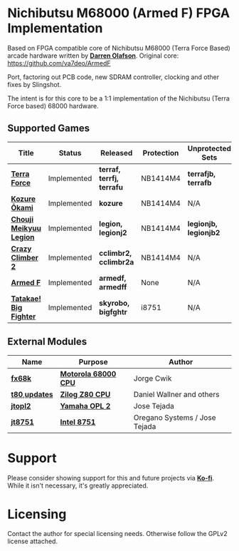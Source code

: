 
# Nichibutsu M68000 (Armed F) FPGA Implementation

Based on FPGA compatible core of Nichibutsu M68000 (Terra Force Based) arcade hardware written by [**Darren Olafson**](https://twitter.com/Darren__O).
Original core: https://github.com/va7deo/ArmedF

Port, factoring out PCB code, new SDRAM controller, clocking and other fixes by Slingshot.

The intent is for this core to be a 1:1 implementation of the Nichibutsu (Terra Force based) 68000 hardware.

## Supported Games

| Title | Status | Released | Protection | Unprotected Sets |
|------|---------|----------|------------|------------------|
[**Terra Force**](https://en.wikipedia.org/wiki/Nihon_Bussan)           | Implemented   | **terraf, terrfj, terrafu**         | NB1414M4 | **terrafjb, terrafb**   |
[**Kozure Ōkami**](https://en.wikipedia.org/wiki/Nihon_Bussan)          | Implemented   | **kozure**                          | NB1414M4 | N/A                     |
[**Chouji Meikyuu Legion**](https://en.wikipedia.org/wiki/Nihon_Bussan) | Implemented   | **legion, legionj2**                | NB1414M4 | **legionjb, legionjb2** |
[**Crazy Climber 2**](https://en.wikipedia.org/wiki/Nihon_Bussan)       | Implemented   | **cclimbr2, cclimbr2a**             | NB1414M4 | N/A                     |
[**Armed F**](https://en.wikipedia.org/wiki/Formation_Armed_F)          | Implemented   | **armedf, armedff**                 | None     | N/A                     |
[**Tatakae! Big Fighter**](https://en.wikipedia.org/wiki/Nihon_Bussan)  | Implemented   | **skyrobo, bigfghtr**               | i8751    | N/A                     |

## External Modules

|Name| Purpose | Author |
|----|---------|--------|
| [**fx68k**](https://github.com/ijor/fx68k)                                                    | [**Motorola 68000 CPU**](https://en.wikipedia.org/wiki/Motorola_68000) | Jorge Cwik                    |
| [**t80**](https://opencores.org/projects/t80),[**updates**](https://github.com/mist-devel/T80)| [**Zilog Z80 CPU**](https://en.wikipedia.org/wiki/Zilog_Z80)           | Daniel Wallner and others     |
| [**jtopl2**](https://github.com/jotego/jtopl)                                                 | [**Yamaha OPL 2**](https://en.wikipedia.org/wiki/Yamaha_OPL#OPL2)      | Jose Tejada                   |
| [**jt8751**](https://github.com/jotego/jtframe/blob/master/hdl/cpu/jtframe_8751mcu.v)         | [**Intel 8751**](https://en.wikipedia.org/wiki/Intel_8051)             | Oregano Systems / Jose Tejada |

# Support

Please consider showing support for this and future projects via [**Ko-fi**](https://ko-fi.com/darreno). While it isn't necessary, it's greatly appreciated.

# Licensing

Contact the author for special licensing needs. Otherwise follow the GPLv2 license attached.
